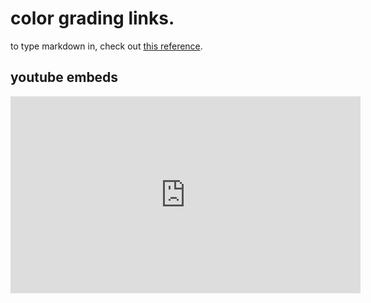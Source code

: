 

# color grading links.

to type markdown in, check out [this reference](https://www.markdownguide.org/cheat-sheet/).

## youtube embeds


<iframe width="560" height="315" src="https://www.youtube.com/embed/NxEVQaQ2Y1E" frameborder="0" allow="accelerometer; autoplay; encrypted-media; gyroscope; picture-in-picture" allowfullscreen></iframe>

<!--stackedit_data:
eyJoaXN0b3J5IjpbLTgyNzYxMTU1MSwtNDMyMDQxODBdfQ==
-->